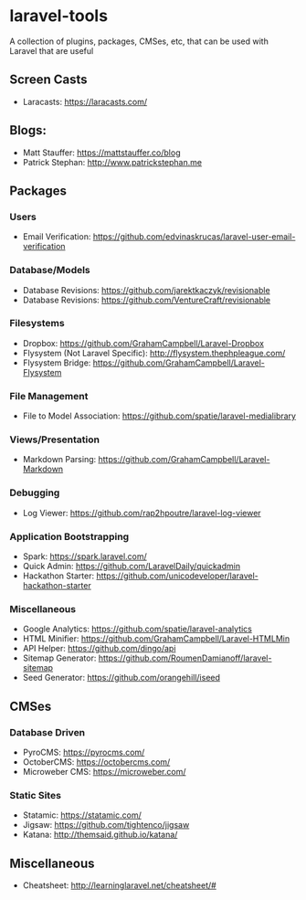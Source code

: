 # laravel-tools
A collection of plugins, packages, CMSes, etc, that can be used with Laravel that are useful

## Screen Casts

* Laracasts: https://laracasts.com/

## Blogs:

* Matt Stauffer: https://mattstauffer.co/blog
* Patrick Stephan: http://www.patrickstephan.me

## Packages

### Users

* Email Verification: https://github.com/edvinaskrucas/laravel-user-email-verification

### Database/Models

* Database Revisions: https://github.com/jarektkaczyk/revisionable
* Database Revisions: https://github.com/VentureCraft/revisionable

### Filesystems

* Dropbox: https://github.com/GrahamCampbell/Laravel-Dropbox
* Flysystem (Not Laravel Specific): http://flysystem.thephpleague.com/
* Flysystem Bridge: https://github.com/GrahamCampbell/Laravel-Flysystem

### File Management

* File to Model Association: https://github.com/spatie/laravel-medialibrary

### Views/Presentation

* Markdown Parsing: https://github.com/GrahamCampbell/Laravel-Markdown

### Debugging

* Log Viewer: https://github.com/rap2hpoutre/laravel-log-viewer

### Application Bootstrapping

* Spark: https://spark.laravel.com/
* Quick Admin: https://github.com/LaravelDaily/quickadmin
* Hackathon Starter: https://github.com/unicodeveloper/laravel-hackathon-starter

### Miscellaneous

* Google Analytics: https://github.com/spatie/laravel-analytics
* HTML Minifier: https://github.com/GrahamCampbell/Laravel-HTMLMin
* API Helper: https://github.com/dingo/api
* Sitemap Generator: https://github.com/RoumenDamianoff/laravel-sitemap
* Seed Generator: https://github.com/orangehill/iseed

## CMSes

### Database Driven
* PyroCMS: https://pyrocms.com/
* OctoberCMS: https://octobercms.com/
* Microweber CMS: https://microweber.com/

### Static Sites

* Statamic: https://statamic.com/
* Jigsaw: https://github.com/tightenco/jigsaw
* Katana: http://themsaid.github.io/katana/

## Miscellaneous

* Cheatsheet: http://learninglaravel.net/cheatsheet/#
